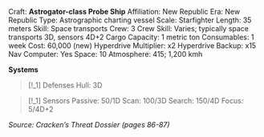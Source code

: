 Craft: **Astrogator-class Probe Ship**
Affiliation: New Republic
Era: New Republic
Type: Astrographic charting vessel
Scale: Starfighter
Length: 35 meters
Skill: Space transports
Crew: 3
Crew Skill: Varies; typically space transports 3D, sensors
4D+2
Cargo Capacity: 1 metric ton
Consumables: 1 week
Cost: 60,000 (new)
Hyperdrive Multiplier: x2
Hyperdrive Backup: x15
Nav Computer: Yes
Space: 10
Atmosphere: 415; 1,200 kmh

**Systems**
> [!_1] Defenses
> Hull: 3D

> [!_1] Sensors
> Passive: 50/1D
> Scan: 100/3D
> Search: 150/4D
> Focus: 5/4D+2


*Source: Cracken’s Threat Dossier (pages 86-87)*